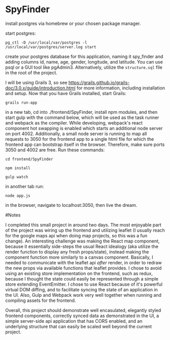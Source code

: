# SpyFinder

install postgres via homebrew or your chosen package manager.

start postgres:

`pg_ctl -D /usr/local/var/postgres -l /usr/local/var/postgres/server.log start`

create your postgres database for this application, naming it spy_finder and adding columns id, name, age, gender, longitude, and latitude. You can use psql or a GUI tool like pgAdmin3. Alternatively, utilize the `structure.sql` file in the root of the project.

I will be using Grails 3, so see https://grails.github.io/grails-doc/3.0.x/guide/introduction.html for more information, including installation and setup.
Now that you have Grails installed, start Grails:

`grails run-app`


in a new tab, cd into ./frontend/SpyFinder, install npm modules, and then start gulp with the command below, which will be used as the task runner and webpack as the compiler. While developing, webpack's react component hot swapping is enabled which starts an additional node server on port 4002. Additionally, a small node server is running to map all requests to 3050 for the frontend app to a single html file for which the frontend app can bootstrap itself in the browser. Therefore, make sure ports 3050 and 4002 are free. Run these commands:

`cd frontend/SpyFinder`

`npm install`

`gulp watch`

in another tab run:

`node app.js`

in the browser, navigate to localhost:3050, then live the dream.


#Notes

I completed this small project in around two days. The most enjoyable part of the project was wiring up the frontend and utilizing leaflet (I usually reach for the google maps api when doing map projects, so this was a fun change). An interesting challenge was making the React map component, because it essentially side-steps the usual React idealogy (aka utilize the render function to display any fresh props/state), instead making the component function more similarly to a canvas component. Basically, I needed to communicate with the leaflet api *after* render, in order to redraw the new props via available functions that leaflet provides. I chose to avoid using an existing store implementation on the frontend, such as redux, because I thought the state could easily be represented through a simple store extending EventEmitter. I chose to use React because of it's powerful virtual DOM diffing, and to facilitate syncing the state of an application in the UI. Also, Gulp and Webpack work very well together when running and compiling assets for the frontend.

Overall, this project should demonstrate well encasulated, elegantly styled frontend components, correctly synced data as demonstrated in the UI, a simple server-side api application that has CORS enabled, and an underlying structure that can easily be scaled well beyond the current project.

